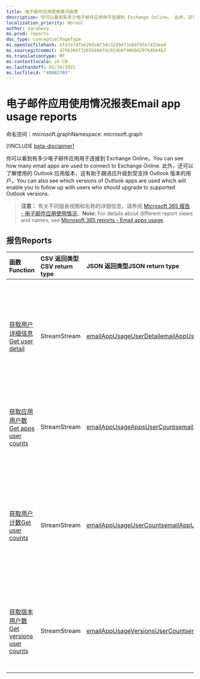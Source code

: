 ```yaml
---
title: 电子邮件应用使用情况报表
description: 你可以看到有多少电子邮件应用用于连接到 Exchange Online。 此外，还可以了解使用的 Outlook 应用版本，这有助于跟进应升级到受支持 Outlook 版本的用户。
localization_priority: Normal
author: sarahwxy
ms.prod: reports
doc_type: conceptualPageType
ms.openlocfilehash: efa7a747ae26da8f34c32d9473a84f95b7433ee0
ms.sourcegitcommit: 479b366f3265b666fdc024b0f90b8d29764bb4b2
ms.translationtype: MT
ms.contentlocale: zh-CN
ms.lasthandoff: 01/26/2021
ms.locfileid: "49982703"
---
```

# <a name="email-app-usage-reports"></a><span data-ttu-id="221f4-104">电子邮件应用使用情况报表</span><span class="sxs-lookup"><span data-stu-id="221f4-104">Email app usage reports</span></span>

<span data-ttu-id="221f4-105">命名空间：microsoft.graph</span><span class="sxs-lookup"><span data-stu-id="221f4-105">Namespace: microsoft.graph</span></span>

[!INCLUDE [beta-disclaimer](../../includes/beta-disclaimer.md)]

<span data-ttu-id="221f4-106">你可以看到有多少电子邮件应用用于连接到 Exchange Online。</span><span class="sxs-lookup"><span data-stu-id="221f4-106">You can see how many email apps are used to connect to Exchange Online.</span></span> <span data-ttu-id="221f4-107">此外，还可以了解使用的 Outlook 应用版本，这有助于跟进应升级到受支持 Outlook 版本的用户。</span><span class="sxs-lookup"><span data-stu-id="221f4-107">You can also see which versions of Outlook apps are used which will enable you to follow up with users who should upgrade to supported Outlook versions.</span></span>

> <span data-ttu-id="221f4-108">**注意：** 有关不同报表视图和名称的详细信息，请参阅 [Microsoft 365 报告 - 电子邮件应用使用情况](https://support.office.com/client/Email-apps-usage-c2ce12a2-934f-4dd4-ba65-49b02be4703d)。</span><span class="sxs-lookup"><span data-stu-id="221f4-108">**Note:** For details about different report views and names, see [Microsoft 365 reports - Email apps usage](https://support.office.com/client/Email-apps-usage-c2ce12a2-934f-4dd4-ba65-49b02be4703d).</span></span>

## <a name="reports"></a><span data-ttu-id="221f4-109">报告</span><span class="sxs-lookup"><span data-stu-id="221f4-109">Reports</span></span>

| <span data-ttu-id="221f4-110">函数</span><span class="sxs-lookup"><span data-stu-id="221f4-110">Function</span></span>                                 | <span data-ttu-id="221f4-111">CSV 返回类型</span><span class="sxs-lookup"><span data-stu-id="221f4-111">CSV return type</span></span> | <span data-ttu-id="221f4-112">JSON 返回类型</span><span class="sxs-lookup"><span data-stu-id="221f4-112">JSON return type</span></span>                         | <span data-ttu-id="221f4-113">说明</span><span class="sxs-lookup"><span data-stu-id="221f4-113">Description</span></span>                              |
| :--------------------------------------- | :-------------- | :--------------------------------------- | ---------------------------------------- |
| [<span data-ttu-id="221f4-114">获取用户详细信息</span><span class="sxs-lookup"><span data-stu-id="221f4-114">Get user detail</span></span>](../api/reportroot-getemailappusageuserdetail.md) | <span data-ttu-id="221f4-115">Stream</span><span class="sxs-lookup"><span data-stu-id="221f4-115">Stream</span></span>          | [<span data-ttu-id="221f4-116">emailAppUsageUserDetail</span><span class="sxs-lookup"><span data-stu-id="221f4-116">emailAppUsageUserDetail</span></span>](../resources/emailappusageuserdetail.md) | <span data-ttu-id="221f4-117">获取用户在不同电子邮件应用中执行的活动的详细信息。</span><span class="sxs-lookup"><span data-stu-id="221f4-117">Get details about which activities users performed on the various email apps.</span></span> |
| [<span data-ttu-id="221f4-118">获取应用用户数</span><span class="sxs-lookup"><span data-stu-id="221f4-118">Get apps user counts</span></span>](../api/reportroot-getemailappusageappsusercounts.md) | <span data-ttu-id="221f4-119">Stream</span><span class="sxs-lookup"><span data-stu-id="221f4-119">Stream</span></span>          | [<span data-ttu-id="221f4-120">emailAppUsageAppsUserCounts</span><span class="sxs-lookup"><span data-stu-id="221f4-120">emailAppUsageAppsUserCounts</span></span>](../resources/emailappusageappsusercounts.md) | <span data-ttu-id="221f4-121">获取每个电子邮件应用的唯一用户数。</span><span class="sxs-lookup"><span data-stu-id="221f4-121">Get the count of unique users per email app.</span></span> |
| [<span data-ttu-id="221f4-122">获取用户计数</span><span class="sxs-lookup"><span data-stu-id="221f4-122">Get user counts</span></span>](../api/reportroot-getemailappusageusercounts.md) | <span data-ttu-id="221f4-123">Stream</span><span class="sxs-lookup"><span data-stu-id="221f4-123">Stream</span></span>          | [<span data-ttu-id="221f4-124">emailAppUsageUserCounts</span><span class="sxs-lookup"><span data-stu-id="221f4-124">emailAppUsageUserCounts</span></span>](../resources/emailappusageusercounts.md) | <span data-ttu-id="221f4-125">获取使用任意电子邮件应用连接到 Exchange Online 的唯一用户数。</span><span class="sxs-lookup"><span data-stu-id="221f4-125">Get the count of unique users that connected to Exchange Online using any email app.</span></span> |
| [<span data-ttu-id="221f4-126">获取版本用户数</span><span class="sxs-lookup"><span data-stu-id="221f4-126">Get versions user counts</span></span>](../api/reportroot-getemailappusageversionsusercounts.md) | <span data-ttu-id="221f4-127">Stream</span><span class="sxs-lookup"><span data-stu-id="221f4-127">Stream</span></span>          | [<span data-ttu-id="221f4-128">emailAppUsageVersionsUserCounts</span><span class="sxs-lookup"><span data-stu-id="221f4-128">emailAppUsageVersionsUserCounts</span></span>](../resources/emailappusageversionsusercounts.md) | <span data-ttu-id="221f4-129">按 Outlook 桌面版获取唯一用户数。</span><span class="sxs-lookup"><span data-stu-id="221f4-129">Get the count of unique users by Outlook desktop version.</span></span> |


